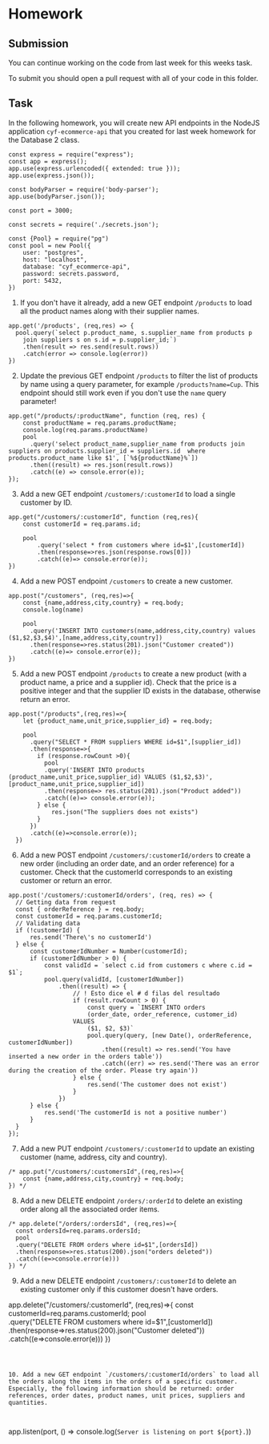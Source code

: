 # Homework

## Submission

You can continue working on the code from last week for this weeks task.

To submit you should open a pull request with all of your code in this folder.

## Task

In the following homework, you will create new API endpoints in the NodeJS application `cyf-ecommerce-api` that you created for last week homework for the Database 2 class.
```
const express = require("express");
const app = express();
app.use(express.urlencoded({ extended: true }));
app.use(express.json());

const bodyParser = require('body-parser');
app.use(bodyParser.json());

const port = 3000;

const secrets = require('./secrets.json');

const {Pool} = require("pg")
const pool = new Pool({
    user: "postgres",
    host: "localhost",
    database: "cyf_ecommerce-api",
    password: secrets.password,
    port: 5432,
})

```

1. If you don't have it already, add a new GET endpoint `/products` to load all the product names along with their supplier names.

```
app.get('/products', (req,res) => {
  pool.query(`select p.product_name, s.supplier_name from products p
    join suppliers s on s.id = p.supplier_id;`)
    .then(result => res.send(result.rows))
    .catch(error => console.log(error))
})
```



2. Update the previous GET endpoint `/products` to filter the list of products by name using a query parameter, for example `/products?name=Cup`. This endpoint should still work even if you don't use the `name` query parameter!

```
app.get("/products/:productName", function (req, res) {
    const productName = req.params.productName;
    console.log(req.params.productName)
    pool
      .query('select product_name,supplier_name from products join suppliers on products.supplier_id = suppliers.id  where products.product_name like $1', [`%${productName}%`])
      .then((result) => res.json(result.rows))
      .catch((e) => console.error(e));
});
```


3. Add a new GET endpoint `/customers/:customerId` to load a single customer by ID.

```
app.get("/customers/:customerId", function (req,res){
    const customerId = req.params.id;

    pool
        .query('select * from customers where id=$1',[customerId])
        .then(response=>res.json(response.rows[0]))
        .catch((e)=> console.error(e));
})
```

4. Add a new POST endpoint `/customers` to create a new customer.

```
app.post("/customers", (req,res)=>{
    const {name,address,city,country} = req.body;
    console.log(name)

    pool
      .query('INSERT INTO customers(name,address,city,country) values ($1,$2,$3,$4)',[name,address,city,country])
      .then(response=>res.status(201).json("Customer created"))
      .catch((e)=> console.error(e));
})
```

5. Add a new POST endpoint `/products` to create a new product (with a product name, a price and a supplier id). Check that the price is a positive integer and that the supplier ID exists in the database, otherwise return an error.

```
app.post("/products",(req,res)=>{
    let {product_name,unit_price,supplier_id} = req.body;
  
    pool
      .query("SELECT * FROM suppliers WHERE id=$1",[supplier_id])
      .then(response=>{
        if (response.rowCount >0){
          pool 
          .query('INSERT INTO products (product_name,unit_price,supplier_id) VALUES ($1,$2,$3)',[product_name,unit_price,supplier_id])
          .then(response=> res.status(201).json("Product added"))
          .catch((e)=> console.error(e));
        } else {
            res.json("The suppliers does not exists")
        }
      })
      .catch((e)=>console.error(e));
  })
```

6. Add a new POST endpoint `/customers/:customerId/orders` to create a new order (including an order date, and an order reference) for a customer. Check that the customerId corresponds to an existing customer or return an error.


```
app.post('/customers/:customerId/orders', (req, res) => {
  // Getting data from request
  const { orderReference } = req.body;
  const customerId = req.params.customerId;
  // Validating data
  if (!customerId) {
      res.send('There\'s no customerId')
  } else {
      const customerIdNumber = Number(customerId);
      if (customerIdNumber > 0) {
          const validId = `select c.id from customers c where c.id = $1`;
          pool.query(validId, [customerIdNumber])
              .then((result) => {
                  // ! Esto dice el # d filas del resultado
                  if (result.rowCount > 0) {
                      const query = `INSERT INTO orders
                      (order_date, order_reference, customer_id)
                  VALUES
                      ($1, $2, $3)`
                      pool.query(query, [new Date(), orderReference, customerIdNumber])
                          .then((result) => res.send('You have inserted a new order in the orders table'))
                          .catch((err) => res.send('There was an error during the creation of the order. Please try again'))
                  } else {
                      res.send('The customer does not exist')
                  }
              })
      } else {
          res.send('The customerId is not a positive number')
      }
  }
});
```

7. Add a new PUT endpoint `/customers/:customerId` to update an existing customer (name, address, city and country).

```
/* app.put("/customers/:customersId",(req,res)=>{
    const {name,address,city,country} = req.body;
}) */
```

8. Add a new DELETE endpoint `/orders/:orderId` to delete an existing order along all the associated order items.

```
/* app.delete("/orders/:ordersId", (req,res)=>{
  const ordersId=req.params.ordersId;
  pool  
  .query("DELETE FROM orders where id=$1",[ordersId])
  .then(response=>res.status(200).json("orders deleted"))
  .catch((e=>console.error(e)))
}) */
```

9. Add a new DELETE endpoint `/customers/:customerId` to delete an existing customer only if this customer doesn't have orders.

app.delete("/customers/:customerId", (req,res)=>{
    const customerId=req.params.customerId;
    pool  
    .query("DELETE FROM customers where id=$1",[customerId])
    .then(response=>res.status(200).json("Customer deleted"))
    .catch((e=>console.error(e)))
})
```



10. Add a new GET endpoint `/customers/:customerId/orders` to load all the orders along the items in the orders of a specific customer. Especially, the following information should be returned: order references, order dates, product names, unit prices, suppliers and quantities.

```

```


```
app.listen(port, () => console.log(`Server is listening on port ${port}.`))
```